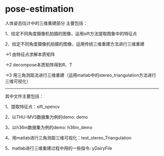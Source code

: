 # pose-estimation
人体姿态估计中的三维重建部分
主要包括：

1、给定不同角度摄像机拍摄的图像，运用sift方法提取图象中的特征点


2、给定不同角度摄像机拍摄的图像，运用传统三维重建方法进行三维重建

->1 由特征点求解本质矩阵

->2 decompose本质矩阵得到R、T

->3 用三角测距法进行三维重建（运用matlab中的stereo_triangulation方法进行三维可视化）

-------------------------------------------------------------------------------
其中文件主要包括：

1、提取特征点：sift_opencv

2、以THU-MVS数据集为例的demo: demo

3、以h36m数据集为例的demo: h36m_demo

4、用matlab进行三角测距三维可视化：test_stereo_Triangulation

5、matlab进行三维重建过程中用的一些指令: yDairyFile

